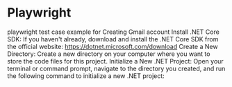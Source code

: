 # Playwright
playwright test case example for Creating Gmail account
Install .NET Core SDK: 
    If you haven't already, download and install the .NET Core SDK from the official website: https://dotnet.microsoft.com/download
Create a New Directory: 
    Create a new directory on your computer where you want to store the code files for this project.
Initialize a New .NET Project: 
    Open your terminal or command prompt, navigate to the directory you created, and run the following command to initialize a new .NET project:
